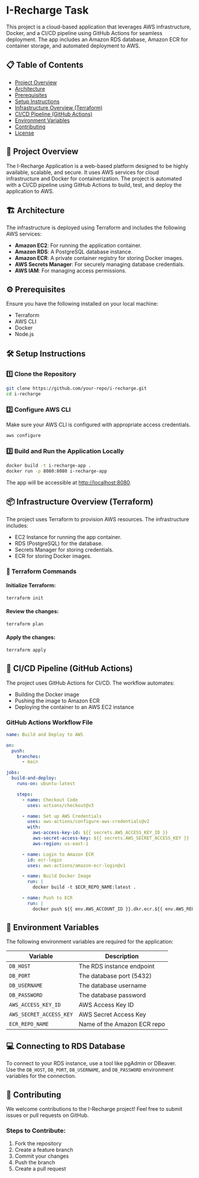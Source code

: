 
# I-Recharge Task

This project is a cloud-based application that leverages AWS infrastructure, Docker, and a CI/CD pipeline using GitHub Actions for seamless deployment. The app includes an Amazon RDS database, Amazon ECR for container storage, and automated deployment to AWS.

## 📋 Table of Contents
- [Project Overview](#project-overview)
- [Architecture](#architecture)
- [Prerequisites](#prerequisites)
- [Setup Instructions](#setup-instructions)
- [Infrastructure Overview (Terraform)](#infrastructure-overview-terraform)
- [CI/CD Pipeline (GitHub Actions)](#cicd-pipeline-github-actions)
- [Environment Variables](#environment-variables)
- [Contributing](#contributing)
- [License](#license)

## 🚀 Project Overview

The I-Recharge Application is a web-based platform designed to be highly available, scalable, and secure. It uses AWS services for cloud infrastructure and Docker for containerization. The project is automated with a CI/CD pipeline using GitHub Actions to build, test, and deploy the application to AWS.

## 🏗️ Architecture

The infrastructure is deployed using Terraform and includes the following AWS services:

- **Amazon EC2**: For running the application container.
- **Amazon RDS**: A PostgreSQL database instance.
- **Amazon ECR**: A private container registry for storing Docker images.
- **AWS Secrets Manager**: For securely managing database credentials.
- **AWS IAM**: For managing access permissions.

## ⚙️ Prerequisites

Ensure you have the following installed on your local machine:

- Terraform
- AWS CLI
- Docker
- Node.js

## 🛠️ Setup Instructions

### 1️⃣ Clone the Repository

```bash
git clone https://github.com/your-repo/i-recharge.git
cd i-recharge
```

### 2️⃣ Configure AWS CLI

Make sure your AWS CLI is configured with appropriate access credentials.

```bash
aws configure
```

### 3️⃣ Build and Run the Application Locally

```bash
docker build -t i-recharge-app .
docker run -p 8080:8080 i-recharge-app
```

The app will be accessible at [http://localhost:8080](http://localhost:8080).

## 📦 Infrastructure Overview (Terraform)

The project uses Terraform to provision AWS resources. The infrastructure includes:

- EC2 Instance for running the app container.
- RDS (PostgreSQL) for the database.
- Secrets Manager for storing credentials.
- ECR for storing Docker images.

### 📄 Terraform Commands

#### Initialize Terraform:

```bash
terraform init
```

#### Review the changes:

```bash
terraform plan
```

#### Apply the changes:

```bash
terraform apply
```

## 🔄 CI/CD Pipeline (GitHub Actions)

The project uses GitHub Actions for CI/CD. The workflow automates:

- Building the Docker image
- Pushing the image to Amazon ECR
- Deploying the container to an AWS EC2 instance

### GitHub Actions Workflow File

```yaml
name: Build and Deploy to AWS

on:
  push:
    branches:
      - main

jobs:
  build-and-deploy:
    runs-on: ubuntu-latest

    steps:
      - name: Checkout Code
        uses: actions/checkout@v3

      - name: Set up AWS Credentials
        uses: aws-actions/configure-aws-credentials@v2
        with:
          aws-access-key-id: ${{ secrets.AWS_ACCESS_KEY_ID }}
          aws-secret-access-key: ${{ secrets.AWS_SECRET_ACCESS_KEY }}
          aws-region: us-east-1

      - name: Login to Amazon ECR
        id: ecr-login
        uses: aws-actions/amazon-ecr-login@v1

      - name: Build Docker Image
        run: |
          docker build -t $ECR_REPO_NAME:latest .

      - name: Push to ECR
        run: |
          docker push ${{ env.AWS_ACCOUNT_ID }}.dkr.ecr.${{ env.AWS_REGION }}.amazonaws.com/$ECR_REPO_NAME:latest
```

## 🔑 Environment Variables

The following environment variables are required for the application:

| Variable              | Description                             |
|-----------------------|-----------------------------------------|
| `DB_HOST`             | The RDS instance endpoint               |
| `DB_PORT`             | The database port (5432)                |
| `DB_USERNAME`         | The database username                   |
| `DB_PASSWORD`         | The database password                   |
| `AWS_ACCESS_KEY_ID`   | AWS Access Key ID                       |
| `AWS_SECRET_ACCESS_KEY` | AWS Secret Access Key                  |
| `ECR_REPO_NAME`       | Name of the Amazon ECR repo             |

## 💻 Connecting to RDS Database

To connect to your RDS instance, use a tool like pgAdmin or DBeaver.  
Use the `DB_HOST`, `DB_PORT`, `DB_USERNAME`, and `DB_PASSWORD` environment variables for the connection.

## 🤝 Contributing

We welcome contributions to the I-Recharge project! Feel free to submit issues or pull requests on GitHub.

### Steps to Contribute:
1. Fork the repository
2. Create a feature branch
3. Commit your changes
4. Push the branch
5. Create a pull request
